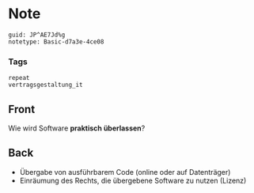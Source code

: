 # Note
```
guid: JP^AE7Jd%g
notetype: Basic-d7a3e-4ce08
```

### Tags
```
repeat
vertragsgestaltung_it
```

## Front
Wie wird Software <b>praktisch überlassen</b>?

## Back
<ul>
  <li>Übergabe von ausführbarem Code (online oder auf Datenträger)
  <li>Einräumung des Rechts, die übergebene Software zu nutzen
  (Lizenz)
</ul>
